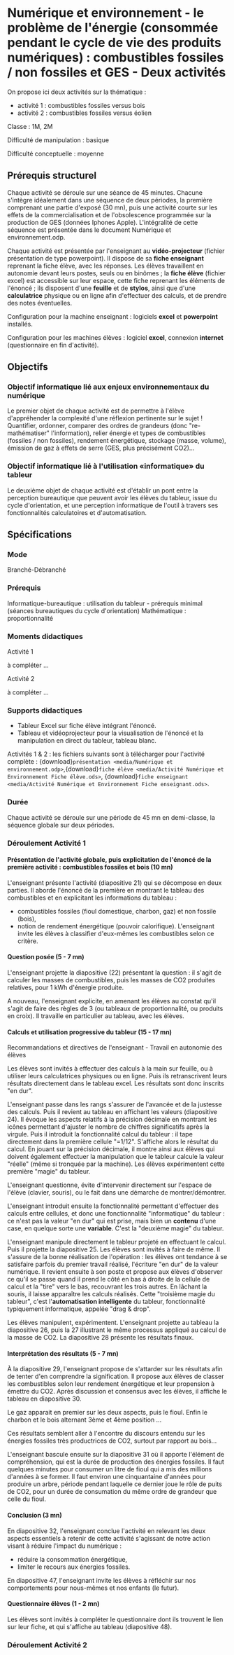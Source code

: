 # Numérique et environnement - le problème de l'énergie (consommée pendant le cycle de vie des produits numériques) : combustibles fossiles / non fossiles et GES - Deux activités

On propose ici deux activités sur la thématique :
- activité 1 : combustibles fossiles versus bois
- activité 2 : combustibles fossiles versus éolien

Classe : 1M, 2M

Difficulté de manipulation : basique

Difficulté conceptuelle : moyenne

## Prérequis structurel

Chaque activité se déroule sur une séance de 45 minutes. Chacune s'intègre idéalement dans une séquence de deux périodes, la première comprenant une partie d'exposé (30 mn), puis une activité courte sur les effets de la commercialisation et de l'obsolescence programmée sur la production de GES (données Iphones Apple). L'intégralité de cette séquence est présentée dans le document Numérique et environnement.odp.

Chaque activité est présentée par l'enseignant au **vidéo-projecteur** (fichier présentation de type powerpoint).
Il dispose de sa **fiche enseignant** reprenant la fiche élève, avec les réponses.
Les élèves travaillent en autonomie devant leurs postes, seuls ou en binômes ; la **fiche élève** (fichier excel) est accessible sur leur espace, cette fiche reprenant les éléments de l'énoncé ; ils disposent d'une **feuille** et de **stylos**, ainsi que d'une **calculatrice** physique ou en ligne afin d'effectuer des calculs, et de prendre des notes éventuelles.

Configuration pour la machine enseignant : logiciels **excel** et **powerpoint** installés.

Configuration pour les machines élèves : logiciel **excel**, connexion **internet** (questionnaire en fin d'activité).


## Objectifs 

### Objectif informatique lié aux enjeux environnementaux du numérique

Le premier objet de chaque activité est de permettre à l'élève d'appréhender la complexité d'une réflexion pertinente sur le sujet ! Quantifier, ordonner, comparer des ordres de grandeurs (donc "re-mathématiser" l'information), relier énergie et types de combustibles (fossiles / non fossiles), rendement énergétique, stockage (masse, volume), émission de gaz à effets de serre (GES, plus précisément CO2)...

### Objectif informatique lié à l'utilisation «informatique» du tableur

Le deuxième objet de chaque activité est d'établir un pont entre la perception bureautique que peuvent avoir les élèves du tableur, issue du cycle d'orientation, et une perception informatique de l'outil à travers ses fonctionnalités calculatoires et d'automatisation.


## Spécifications

### Mode

Branché-Débranché


### Prérequis

Informatique-bureautique : utilisation du tableur - prérequis minimal (séances bureautiques du cycle d'orientation)
Mathématique : proportionnalité

### Moments didactiques

Activité 1

à compléter ...

Activité 2

à compléter ...

### Supports didactiques

- Tableur Excel sur fiche élève intégrant l'énoncé.
- Tableau et vidéoprojecteur pour la visualisation de l'énoncé et la manipulation en direct du tableur, tableau blanc.

Activités 1 & 2 : les fichiers suivants sont à télécharger pour l'activité complète : {download}`présentation <media/Numérique et environnement.odp>`,{download}`fiche élève <media/Activité Numérique et Environnement Fiche élève.ods>`, {download}`fiche enseignant <media/Activité Numérique et Environnement Fiche enseignant.ods>`.



### Durée
Chaque activité se déroule sur une période de 45 mn en demi-classe, la séquence globale sur deux périodes.


### Déroulement Activité 1

#### Présentation de l'activité globale, puis explicitation de l'énoncé de la première activité : combustibles fossiles et bois (10 mn)

L'enseignant présente l'activité (diapositive 21) qui se décompose en deux parties. Il aborde l'énoncé de la première en montrant le tableau des combustibles et en explicitant les informations du tableau : 
- combustibles fossiles (fioul domestique, charbon, gaz) et non fossile (bois),
- notion de rendement énergétique (pouvoir calorifique). L'enseignant invite les élèves à classifier d'eux-mêmes les combustibles selon ce critère.

#### Question posée (5 - 7 mn)

L'enseignant projette la diapositive (22) présentant la question : il s'agit de calculer les masses de combustibles, puis les masses de CO2 produites relatives, pour 1 kWh d'énergie produite.

A nouveau, l'enseignant explicite, en amenant les élèves au constat qu'il s'agit de faire des règles de 3 (ou tableaux de proportionnalité, ou produits en croix).
Il travaille en particulier au tableau, avec les élèves.



#### Calculs et utilisation progressive du tableur (15 - 17 mn)

Recommandations et directives de l'enseignant - Travail en autonomie des élèves

Les élèves sont invités à effectuer des calculs à la main sur feuille, ou à utiliser leurs calculatrices physiques ou en ligne.
Puis ils retranscrivent leurs résultats directement dans le tableau excel. Les résultats sont donc inscrits "en dur".

L'enseignant passe dans les rangs s'assurer de l'avancée et de la justesse des calculs. 
Puis il revient au tableau en affichant les valeurs (diapositive 24). Il évoque les aspects relatifs à la précision décimale en montrant les icônes permettant d'ajuster le nombre de chiffres significatifs après la virgule.
Puis il introduit la fonctionnalité calcul du tableur : il tape directement dans la première cellule "=1/12". S'affiche alors le résultat du calcul. En jouant sur la précision décimale, il montre ainsi aux élèves qui doivent également effectuer la manipulation que le tableur calcule la valeur "réelle" (même si tronquée par la machine).
Les élèves expérimentent cette première "magie" du tableur.

L'enseignant questionne, évite d'intervenir directement sur l'espace de l'élève (clavier, souris), ou le fait dans une démarche de montrer/démontrer.

L'enseignant introduit ensuite la fonctionnalité permettant d'effectuer des calculs entre cellules, et donc une fonctionnalité "informatique" du tableur : ce n'est pas la valeur "en dur" qui est prise, mais bien un **contenu** d'une case, en quelque sorte une **variable**. C'est la "deuxième magie" du tableur.

L'enseignant manipule directement le tableur projeté en effectuant le calcul. Puis il projette la diapositive 25. Les élèves sont invités à faire de même.
Il s'assure de la bonne réalisation de l'opération : les élèves ont tendance à se satisfaire parfois du premier travail réalisé, l'écriture "en dur" de la valeur numérique.
Il revient ensuite à son poste et propose aux élèves d'observer ce qu'il se passe quand il prend le côté en bas à droite de la cellule de calcul et la "tire" vers le bas, recouvrant les trois autres. En lâchant la souris, il laisse apparaître les calculs réalisés. Cette "troisième magie du tableur", c'est l'**automatisation intelligente** du tableur, fonctionnalité typiquement informatique, appelée "drag & drop".

Les élèves manipulent, expérimentent. L'enseignant projette au tableau la diapositive 26, puis la 27 illustrant le même processus appliqué au calcul de la masse de CO2. La diapositive 28 présente les résultats finaux.

#### Interprétation des résultats (5 - 7 mn)

À la diapositive 29, l'enseignant propose de s'attarder sur les résultats afin de tenter d'en comprendre la signification. Il propose aux élèves de classer les combustibles selon leur rendement énergétique et leur propension à émettre du CO2.
Après discussion et consensus avec les élèves, il affiche le tableau en diapositive 30.

Le gaz apparait en premier sur les deux aspects, puis le fioul. Enfin le charbon et le bois alternant 3ème et 4ème position ...

Ces résultats semblent aller à l'encontre du discours entendu sur les énergies fossiles très productrices de CO2, surtout par rapport au bois...

L'enseignant bascule ensuite sur la diapositive 31 où il apporte l'élément de compréhension, qui est la durée de production des énergies fossiles. Il faut quelques minutes pour consumer un litre de fioul qui a mis des millions d'années à se former. Il faut environ une cinquantaine d'années pour produire un arbre, période pendant laquelle ce dernier joue le rôle de puits de CO2, pour un durée de consumation du même ordre de grandeur que celle du fioul.



#### Conclusion (3 mn)

En diapositive 32, l'enseignant conclue l'activité en relevant les deux aspects essentiels à retenir de cette activité s'agissant de notre action visant à réduire l'impact du numérique :
- réduire la consommation énergétique,
- limiter le recours aux énergies fossiles.

En diapositive 47, l'enseignant invite les élèves à réfléchir sur nos comportements pour nous-mêmes et nos enfants (le futur).


#### Questionnaire élèves (1 - 2 mn)

Les élèves sont invités à compléter le questionnaire dont ils trouvent le lien sur leur fiche, et qui s'affiche au tableau (diapositive 48).
 


### Déroulement Activité 2

